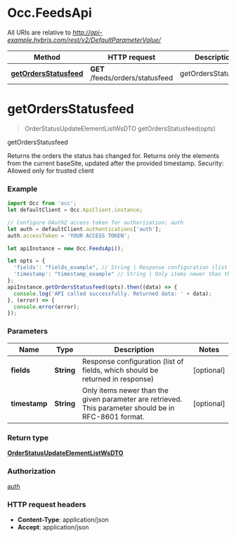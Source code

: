 # Occ.FeedsApi

All URIs are relative to *http://api-example.hybris.com/rest/v2/DefaultParameterValue/*

Method | HTTP request | Description
------------- | ------------- | -------------
[**getOrdersStatusfeed**](FeedsApi.md#getOrdersStatusfeed) | **GET** /feeds/orders/statusfeed | getOrdersStatusfeed


<a name="getOrdersStatusfeed"></a>
# **getOrdersStatusfeed**
> OrderStatusUpdateElementListWsDTO getOrdersStatusfeed(opts)

getOrdersStatusfeed

Returns the orders the status has changed for. Returns only the elements from the current baseSite, updated after the provided timestamp.  Security: Allowed only for trusted client 

### Example
```javascript
import Occ from 'occ';
let defaultClient = Occ.ApiClient.instance;

// Configure OAuth2 access token for authorization: auth
let auth = defaultClient.authentications['auth'];
auth.accessToken = 'YOUR ACCESS TOKEN';

let apiInstance = new Occ.FeedsApi();

let opts = { 
  'fields': "fields_example", // String | Response configuration (list of fields, which should be returned in response)
  'timestamp': "timestamp_example" // String | Only items newer than the given parameter are retrieved. This parameter should be in RFC-8601 format.
};
apiInstance.getOrdersStatusfeed(opts).then((data) => {
  console.log('API called successfully. Returned data: ' + data);
}, (error) => {
  console.error(error);
});

```

### Parameters

Name | Type | Description  | Notes
------------- | ------------- | ------------- | -------------
 **fields** | **String**| Response configuration (list of fields, which should be returned in response) | [optional] 
 **timestamp** | **String**| Only items newer than the given parameter are retrieved. This parameter should be in RFC-8601 format. | [optional] 

### Return type

[**OrderStatusUpdateElementListWsDTO**](OrderStatusUpdateElementListWsDTO.md)

### Authorization

[auth](../README.md#auth)

### HTTP request headers

 - **Content-Type**: application/json
 - **Accept**: application/json

